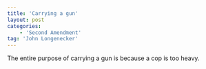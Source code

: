 ```yaml
---
title: 'Carrying a gun'
layout: post
categories:
    - 'Second Amendment'
tag: 'John Longenecker'
---
```


The entire purpose of carrying a gun is because a cop is too heavy.
